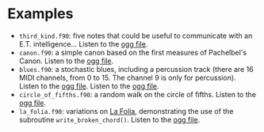 # Examples

- `third_kind.f90`: five notes that could be useful to communicate with an E.T. intelligence... Listen to the [ogg file](http://magnin.plil.net/IMG/ForMIDI/third_kind.ogg).
- `canon.f90`: a simple canon based on the first measures of Pachelbel's Canon. Listen to the [ogg file](http://magnin.plil.net/IMG/ForMIDI/canon.ogg).
- `blues.f90`: a stochastic blues, including a percussion track (there are 16 MIDI channels, from 0 to 15. The channel 9 is only for percussion). Listen to the [ogg file](http://magnin.plil.net/IMG/ogg/demo3.ogg). Listen to the [ogg file](http://magnin.plil.net/IMG/ForMIDI/blues.ogg).
- `circle_of_fifths.f90`: a random walk on the circle of fifths. Listen to the [ogg file](http://magnin.plil.net/IMG/ForMIDI/circle_of_fifths.ogg).
- `la_folia.f90`: variations on [La Folia](https://en.wikipedia.org/wiki/Folia), demonstrating the use of the subroutine `write_broken_chord()`. Listen to the [ogg file](http://magnin.plil.net/IMG/ForMIDI/la_folia.ogg).
